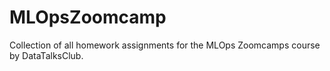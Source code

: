 # MLOpsZoomcamp
Collection of all homework assignments for the MLOps Zoomcamps course by DataTalksClub.
